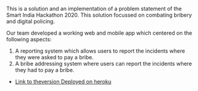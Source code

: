 This is a solution and an implementation of a problem statement of the Smart India Hackathon 2020. This solution focussed on combating bribery and digital policing. 

Our team developed a working web and mobile app which centered on the following aspects:

1) A reporting system which allows users to report the incidents where they were asked to pay a bribe.
2) A bribe addressing system where users can report the incidents where they had to pay a bribe.

* [Link to theversion Deployed on heroku](https://curb-corruption.herokuapp.com/)
